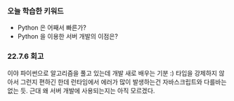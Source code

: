 ### 오늘 학습한 키워드

- Python 은 어째서 빠른가?
- Python 을 이용한 서버 개발의 이점은?

### 22.7.6 회고

이야 파이썬으로 알고리즘을 풀고 있는데 개발 새로 배우는 기분 :)
타입을 강제하지 않아서 그런지 편하긴 한데 런타임에서 에러가 많이 발생하는건 자바스크립트와 다를바는 없는 듯.
근대 왜 서버 개발에 사용되는지는 아직 모르겠다.
